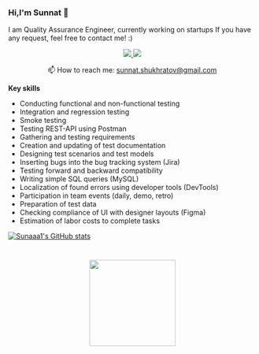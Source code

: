 ### Hi,I'm Sunnat 👋

I am Quality Assurance Engineer, currently working on startups
If you have any request, feel free to contact me! :)

<p align='center'>
   <a href="https://www.linkedin.com/in/sunnat-shukhratov-202020197/">
       <img src="https://img.shields.io/badge/linkedin-%230077B5.svg?&style=for-the-badge&logo=linkedin&logoColor=white"/>
   </a>
   <a href="https://t.me/sshukhratov">
       <img src="https://img.shields.io/badge/Telegram-2CA5E0?style=for-the-badge&logo=telegram&logoColor=white"/>
   </a>
<p align='center'>
   📫 How to reach me: <a href='mailto:sunnat.shukhratov@gmail.com'>sunnat.shukhratov@gmail.com</a>
</p>

**Key skills**
- Conducting functional and non-functional testing
- Integration and regression testing
- Smoke testing
- Testing REST-API using Postman
- Gathering and testing requirements
- Creation and updating of test documentation
- Designing test scenarios and test models
- Inserting bugs into the bug tracking system (Jira)
- Testing forward and backward compatibility
- Writing simple SQL queries (MySQL)
- Localization of found errors using developer tools (DevTools)
- Participation in team events (daily, demo, retro)
- Preparation of test data
- Checking compliance of UI with designer layouts (Figma)
- Estimation of labor costs to complete tasks

[![Sunaaa1's GitHub stats](https://github-readme-stats.vercel.app/api?username=sunaaa1)](https://github.com/sunaaa1/github-readme-stats)

<div align="center" style="margin: 40px 0">
   <a href="https://github.com/sunaaa1/github-profile-views-counter">
       <img width="175px" src="https://komarev.com/ghpvc/?username=romankh3&color=DE002D">
   </a>
</div>















<!--
**Sunaaa1/Sunaaa1** is a ✨ _special_ ✨ repository because its `README.md` (this file) appears on your GitHub profile.

Here are some ideas to get you started:

- 🔭 I’m currently working on ...
- 🌱 I’m currently learning ...
- 👯 I’m looking to collaborate on ...
- 🤔 I’m looking for help with ...
- 💬 Ask me about ...
- 📫 How to reach me: ...
- 😄 Pronouns: ...
- ⚡ Fun fact: ...
-->
